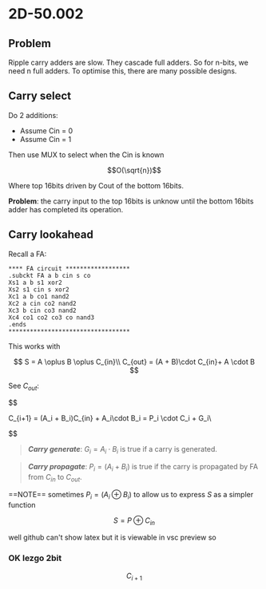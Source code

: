 # 2D-50.002

## Problem

Ripple carry adders are slow.
They cascade full adders.
So for n-bits, we need n full adders.
To optimise this, there are many possible designs.

## Carry select

Do 2 additions:

- Assume Cin = 0
- Assume Cin = 1

Then use MUX to select when the Cin is known

$$O(\sqrt{n})$$

Where top 16bits driven by Cout of the bottom 16bits.

**Problem**: the carry input to the top 16bits is unknow until the bottom 16bits adder has completed its operation.

## Carry lookahead

Recall a FA:

```
**** FA circuit ******************
.subckt FA a b cin s co
Xs1 a b s1 xor2
Xs2 s1 cin s xor2
Xc1 a b co1 nand2
Xc2 a cin co2 nand2
Xc3 b cin co3 nand2
Xc4 co1 co2 co3 co nand3
.ends
**********************************
```

This works with

$$
S = A \oplus B \oplus C_{in}\\
C_{out} =  (A + B)\cdot C_{in}+ A \cdot B
$$

See $C_{out}$:

$$

C_{i+1} = (A_i + B_i)C_{in} + A_i\cdot B_i = P_i \cdot C_i + G_i\\


$$

> **_Carry generate_**: $G_i = A_i \cdot B_i$ is true if a carry is generated.

> **_Carry propagate_**: $P_i = (A_i + B_i)$ is true if the carry is propagated by FA from $C_{in}$ to $C_{out}$.

==NOTE== sometimes $P_{i} = (A_i \oplus B_i)$ to allow us to express $S$ as a simpler function

$$
S = P \oplus C_{in}
$$

well github can't show latex but it is viewable in vsc preview so

### OK lezgo 2bit

$$
C_{i+1}
$$
